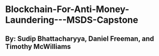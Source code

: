 # Blockchain-For-Anti-Money-Laundering---MSDS-Capstone

## By: Sudip Bhattacharyya, Daniel Freeman, and Timothy McWilliams 


